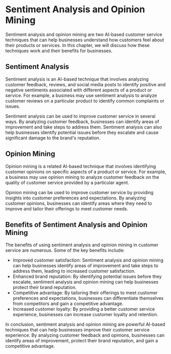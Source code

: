 Sentiment Analysis and Opinion Mining
==========================================================================================

Sentiment analysis and opinion mining are two AI-based customer service techniques that can help businesses understand how customers feel about their products or services. In this chapter, we will discuss how these techniques work and their benefits for businesses.

Sentiment Analysis
------------------

Sentiment analysis is an AI-based technique that involves analyzing customer feedback, reviews, and social media posts to identify positive and negative sentiments associated with different aspects of a product or service. For example, a business may use sentiment analysis to analyze customer reviews on a particular product to identify common complaints or issues.

Sentiment analysis can be used to improve customer service in several ways. By analyzing customer feedback, businesses can identify areas of improvement and take steps to address them. Sentiment analysis can also help businesses identify potential issues before they escalate and cause significant damage to the brand's reputation.

Opinion Mining
--------------

Opinion mining is a related AI-based technique that involves identifying customer opinions on specific aspects of a product or service. For example, a business may use opinion mining to analyze customer feedback on the quality of customer service provided by a particular agent.

Opinion mining can be used to improve customer service by providing insights into customer preferences and expectations. By analyzing customer opinions, businesses can identify areas where they need to improve and tailor their offerings to meet customer needs.

Benefits of Sentiment Analysis and Opinion Mining
-------------------------------------------------

The benefits of using sentiment analysis and opinion mining in customer service are numerous. Some of the key benefits include:

* Improved customer satisfaction: Sentiment analysis and opinion mining can help businesses identify areas of improvement and take steps to address them, leading to increased customer satisfaction.
* Enhanced brand reputation: By identifying potential issues before they escalate, sentiment analysis and opinion mining can help businesses protect their brand reputation.
* Competitive advantage: By tailoring their offerings to meet customer preferences and expectations, businesses can differentiate themselves from competitors and gain a competitive advantage.
* Increased customer loyalty: By providing a better customer service experience, businesses can increase customer loyalty and retention.

In conclusion, sentiment analysis and opinion mining are powerful AI-based techniques that can help businesses improve their customer service experience. By analyzing customer feedback and opinions, businesses can identify areas of improvement, protect their brand reputation, and gain a competitive advantage.
